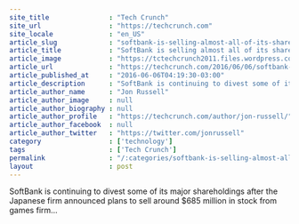 ```yaml
---
site_title               : "Tech Crunch"
site_url                 : "https://techcrunch.com"
site_locale              : "en_US"
article_slug             : "softbank-is-selling-almost-all-of-its-shares-in-games-firm-gungho-for-s685m"
article_title            : "SoftBank is selling almost all of its shares in games firm GungHo for $685M"
article_image            : "https://tctechcrunch2011.files.wordpress.com/2015/01/softbank-logo.jpg?w=764&h=400&crop=1"
article_url              : "https://techcrunch.com/2016/06/06/softbank-is-selling-almost-all-of-its-shares-in-games-firm-gungho-for-685m/"
article_published_at     : "2016-06-06T04:19:30-03:00"
article_description      : "SoftBank is continuing to divest some of its major shareholdings after the Japanese firm announced plans to sell around $685 million in stock from games firm..."
article_author_name      : "Jon Russell"
article_author_image     : null
article_author_biography : null
article_author_profile   : "https://techcrunch.com/author/jon-russell/"
article_author_facebook  : null
article_author_twitter   : "https://twitter.com/jonrussell"
category                 : ['technology']
tags                     : ['Tech Crunch']
permalink                : "/:categories/softbank-is-selling-almost-all-of-its-shares-in-games-firm-gungho-for-s685m/"
layout                   : post
---
```


SoftBank is continuing to divest some of its major shareholdings after the Japanese firm announced plans to sell around $685 million in stock from games firm...
